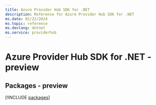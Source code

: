 ```yaml
---
title: Azure Provider Hub SDK for .NET
description: Reference for Azure Provider Hub SDK for .NET
ms.date: 02/22/2024
ms.topic: reference
ms.devlang: dotnet
ms.service: providerhub
---
```

# Azure Provider Hub SDK for .NET - preview
## Packages - preview
[!INCLUDE [packages](provider-hub-index.md)]